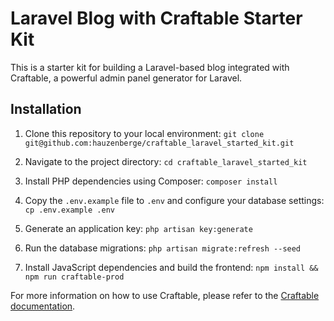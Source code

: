 # Laravel Blog with Craftable Starter Kit

This is a starter kit for building a Laravel-based blog integrated with Craftable, a powerful admin panel generator for Laravel.

## Installation

1. Clone this repository to your local environment: `git clone git@github.com:hauzenberge/craftable_laravel_started_kit.git`

2. Navigate to the project directory: `cd craftable_laravel_started_kit`

3. Install PHP dependencies using Composer: `composer install`

4. Copy the `.env.example` file to `.env` and configure your database settings: `cp .env.example .env`

5. Generate an application key: `php artisan key:generate`

6. Run the database migrations: `php artisan migrate:refresh --seed`

7. Install JavaScript dependencies and build the frontend: `npm install && npm run craftable-prod`

For more information on how to use Craftable, please refer to the [Craftable documentation](https://getcraftable.com/docs/8.0/overview).
